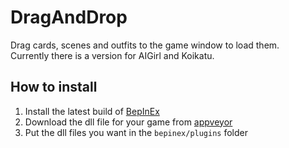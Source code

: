 # DragAndDrop
Drag cards, scenes and outfits to the game window to load them.  
Currently there is a version for AIGirl and Koikatu.

## How to install
1. Install the latest build of [BepInEx](https://builds.bepis.io/projects/bepinex_be)
2. Download the dll file for your game from [appveyor](https://ci.appveyor.com/project/Keelhauled/draganddrop/build/artifacts)
3. Put the dll files you want in the `bepinex/plugins` folder
